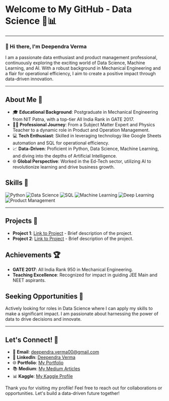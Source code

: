 # Welcome to My GitHub - Data Science 🚀📊

---

### 👋 Hi there, I'm Deependra Verma

I am a passionate data enthusiast and product management professional, continuously exploring the exciting world of Data Science, Machine Learning, and AI. With a robust background in Mechanical Engineering and a flair for operational efficiency, I aim to create a positive impact through data-driven innovation.

---

## About Me 🌟

- 🎓 **Educational Background**: Postgraduate in Mechanical Engineering from NIT Patna, with a top-tier All India Rank in GATE 2017.
- 🧑‍🏫 **Professional Journey**: From a Subject Matter Expert and Physics Teacher to a dynamic role in Product and Operation Management.
- 💻 **Tech Enthusiast**: Skilled in leveraging technology like Google Sheets automation and SQL for operational efficiency.
- 📈 **Data-Driven**: Proficient in Python, Data Science, Machine Learning, and diving into the depths of Artificial Intelligence.
- 🌐 **Global Perspective**: Worked in the Ed-Tech sector, utilizing AI to revolutionize learning and drive business growth.

## Skills 💼

![Python](https://img.shields.io/badge/-Python-3776AB?style=for-the-badge&logo=python&logoColor=white)
![Data Science](https://img.shields.io/badge/-Data%20Science-3776AB?style=for-the-badge)
![SQL](https://img.shields.io/badge/-SQL-336791?style=for-the-badge&logo=MySQL&logoColor=white)
![Machine Learning](https://img.shields.io/badge/-Machine%20Learning-3776AB?style=for-the-badge)
![Deep Learning](https://img.shields.io/badge/-Deep%20Learning-3776AB?style=for-the-badge)
![Product Management](https://img.shields.io/badge/-Product%20Management-3776AB?style=for-the-badge)
<!-- Add more skills with badges as per your profile -->

---

## Projects 📘

- **Project 1**: [Link to Project](#) - Brief description of the project.
- **Project 2**: [Link to Project](#) - Brief description of the project.
<!-- Add your best projects with a small description -->

## Achievements 🏆

- **GATE 2017**: All India Rank 950 in Mechanical Engineering.
- **Teaching Excellence**: Recognized for impact in guiding JEE Main and NEET aspirants.
<!-- Add any other achievements -->

## Seeking Opportunities 🌱

Actively looking for roles in Data Science where I can apply my skills to make a significant impact. I am passionate about harnessing the power of data to drive decisions and innovate.

---

## Let's Connect! 🤝

- 📧 **Email**: [deependra.verma00@gmail.com](mailto:deependra.verma00@gmail.com)
- 💼 **LinkedIn**: [Deependra Verma](https://www.linkedin.com/in/deependra-verma-284668146/)
- 🌐 **Portfolio**: [My Portfolio](https://deependradatascience-productportfolio.netlify.app/)
- 📚 **Medium**: [My Medium Articles](https://medium.com/@deependra.verma00)
- 📊 **Kaggle**: [My Kaggle Profile](https://www.kaggle.com/deependraverma13)

Thank you for visiting my profile! Feel free to reach out for collaborations or opportunities. Let's build a data-driven future together!

